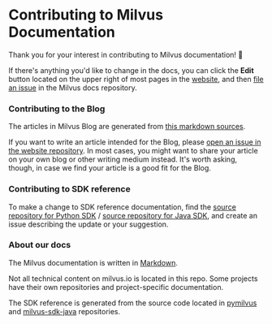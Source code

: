 # Contributing to Milvus Documentation

Thank you for your interest in contributing to Milvus documentation! :tada:

If there's anything you'd like to change in the docs, you can click the **Edit** button located on the upper right of most pages in the [website](https://www.milvus.io/docs/en/userguide/install_milvus/), and then [file an issue](https://github.com/milvus-io/docs/issues/new/choose) in the Milvus docs repository. 

### Contributing to the Blog

The articles in Milvus Blog are generated from [this markdown sources](https://github.com/milvus-io/www.milvus.io/tree/master/website/blog). 

If you want to write an article intended for the Blog, please [open an issue in the website repository](https://github.com/milvus-io/www.milvus.io/issues/new). In most cases, you might want to share your article on your own blog or other writing medium instead. It's worth asking, though, in case we find your article is a good fit for the Blog.

### Contributing to SDK reference

To make a change to SDK reference documentation, find the [source repository for Python SDK](https://github.com/milvus-io/pymilvus) / [source repository for Java SDK](https://github.com/milvus-io/milvus-sdk-java), and create an issue describing the update or your suggestion. 

### About our docs

The Milvus documentation is written in [Markdown](https://commonmark.org/help/). 

Not all technical content on milvus.io is located in this repo. Some projects have their own repositories and project-specific documentation. 

The SDK reference is generated from the source code located in [pymilvus](https://github.com/milvus-io/pymilvus) and [milvus-sdk-java](https://github.com/milvus-io/milvus-sdk-java) repositories.
